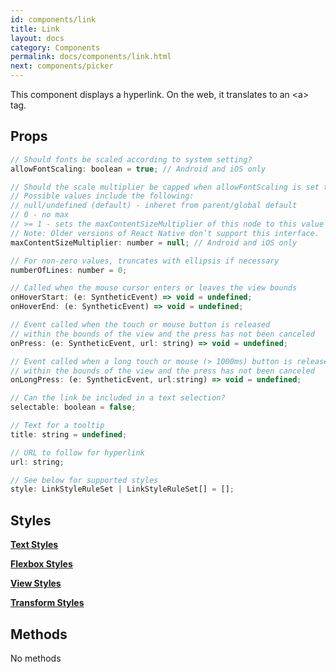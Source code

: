 ```yaml
---
id: components/link
title: Link
layout: docs
category: Components
permalink: docs/components/link.html
next: components/picker
---
```


This component displays a hyperlink. On the web, it translates to an &lt;a&gt; tag.

## Props
``` javascript
// Should fonts be scaled according to system setting?
allowFontScaling: boolean = true; // Android and iOS only

// Should the scale multiplier be capped when allowFontScaling is set to true?
// Possible values include the following:
// null/undefined (default) - inheret from parent/global default
// 0 - no max
// >= 1 - sets the maxContentSizeMultiplier of this node to this value
// Note: Older versions of React Native don’t support this interface.
maxContentSizeMultiplier: number = null; // Android and iOS only

// For non-zero values, truncates with ellipsis if necessary
numberOfLines: number = 0;

// Called when the mouse cursor enters or leaves the view bounds
onHoverStart: (e: SyntheticEvent) => void = undefined;
onHoverEnd: (e: SyntheticEvent) => void = undefined;

// Event called when the touch or mouse button is released
// within the bounds of the view and the press has not been canceled
onPress: (e: SyntheticEvent, url: string) => void = undefined;

// Event called when a long touch or mouse (> 1000ms) button is released
// within the bounds of the view and the press has not been canceled
onLongPress: (e: SyntheticEvent, url:string) => void = undefined;

// Can the link be included in a text selection?
selectable: boolean = false;

// Text for a tooltip
title: string = undefined;

// URL to follow for hyperlink
url: string;

// See below for supported styles
style: LinkStyleRuleSet | LinkStyleRuleSet[] = [];
```

## Styles

[**Text Styles**](/reactxp/docs/styles.html#text-style-attributes)

[**Flexbox Styles**](/reactxp/docs/styles.html#flexbox-style-attributes)

[**View Styles**](/reactxp/docs/styles.html#view-style-attributes)

[**Transform Styles**](/reactxp/docs/styles.html#transform-style-attributes)

## Methods
No methods

